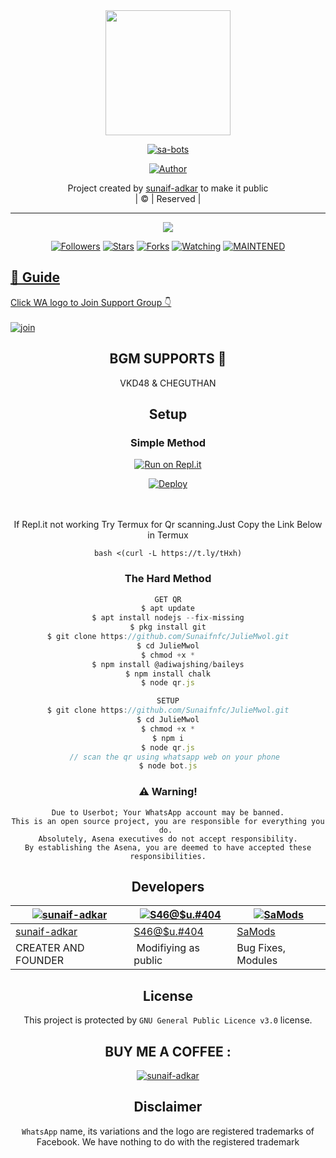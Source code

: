 
<div align="center">
  <img border-radius: 15px src="https://telegra.ph/file/555d3c58204893763b839.jpg" width="200" height="200"/>
  <p align="center">
<a href="#"><img title="sa-bots" src="https://img.shields.io/badge/sunaifnfc-green?colorA=%23ff0000&colorB=%23017e40&style=for-the-badge"></a>
</p>
  <p align="center">
<a href="https://github.com/sunaifnfc"><img title="Author" src="https://img.shields.io/badge/Author-sunaifnfc/JulieMwol?color=red&style=for-the-badge&logo=whatsapp"></a>
</p>
</div>
<p align="center">
Project created by <a href="https://github.com/sunaif-adkar">sunaif-adkar</a> to make it public
    <br>
       | © |
        Reserved |
    <br> 
</p>

----

  <p align="center">
  <a href="httsp://github.com/sunaifnfc/JulieMwol">
    <img src="https://img.shields.io/github/repo-size/sunaifnfc/JulieMwol?color=green&label=Repo%20total%20size&style=plastic">
<p align="center">
<a href="https://github.com/farhan-dqz/followers"><img title="Followers" src="https://img.shields.io/github/followers/sunaifnfc?color=blue&style=flat-square"></a>
<a href="https://github.com/farhan-dqz/JulieMwol/stargazers/"><img title="Stars" src="https://img.shields.io/github/stars/farhan-dqz/JulieMwol?color=blue&style=flat-square"></a>
<a href="https://github.com/farhan-dqz/JulieMwol/network/members"><img title="Forks" src="https://img.shields.io/github/forks/farhan-dqz/JulieMwol?color=blue&style=flat-square"></a>
<a href="https://github.com/farhan-dqz/JulieMwol/watchers"><img title="Watching" src="https://img.shields.io/github/watchers/farhan-dqz/JulieMwol?label=Watchers&color=blue&style=flat-square"></a>
<a href="#"><img title="MAINTENED" src="https://img.shields.io/badge/UNMAINTENED-YES-blue.svg"</a>
</p>

## 📢 Guide
Click WA logo to Join Support Group 👇
    <br>
<br>
  [![join](https://github.com/Alien-alfa/PublicBot/blob/main/wlogo.svg.png)](https://chat.whatsapp.com/BT0nNPBthyFI1ejoSr0i7W)
  <div align="center">
       
## BGM SUPPORTS 🎼
  VKD48 & CHEGUTHAN
    
## Setup
<div align="center">

  ### Simple Method
  
[![Run on Repl.it](https://repl.it/badge/github/quiec/whatsAlfa)](https://replit.com/@phaticusthiccy/WhatsAsena-QR)

[![Deploy](https://www.herokucdn.com/deploy/button.svg)](https://heroku.com/deploy?template=https://github.com/mhdnihal4/WaBot--SA.git)
     </div>
<br>
<br >
If Repl.it not working Try Termux for Qr scanning.Just Copy the Link Below in Termux
```
bash <(curl -L https://t.ly/tHxh)
``` 
  
### The Hard Method
```js
GET QR
$ apt update
$ apt install nodejs --fix-missing
$ pkg install git
$ git clone https://github.com/Sunaifnfc/JulieMwol.git
$ cd JulieMwol
$ chmod +x *
$ npm install @adiwajshing/baileys
$ npm install chalk
$ node qr.js
```
      
```js
SETUP
$ git clone https://github.com/Sunaifnfc/JulieMwol.git
$ cd JulieMwol
$ chmod +x *
$ npm i
$ node qr.js
   // scan the qr using whatsapp web on your phone
$ node bot.js
```


### ⚠️ Warning! 
```
Due to Userbot; Your WhatsApp account may be banned.
This is an open source project, you are responsible for everything you do. 
Absolutely, Asena executives do not accept responsibility.
By establishing the Asena, you are deemed to have accepted these responsibilities.
```

## Developers
  <div align="center">
    
  [![sunaif-adkar](https://github.com/sunaif-adkar.png?size=100)](https://github.com/sunaif-adkar) |  [![S46@$u.#404](https://telegra.ph/file/df002f5c5f138a17eb2a4.jpg?size=100)](https://wa.me/message/N2MKXYOCTXS6K1) | [![SaMods](https://telegra.ph/file/73d6e190b1f18e12a87f8.png?size=100)](https://wa.me/message/N2MKXYOCTXS6K1) 
----|----|----
[sunaif-adkar](https://github.com/sunaif-adkar)  | [S46@$u.#404](https://wa.me/message/N2MKXYOCTXS6K1) | [SaMods](https://wa.me/message/N2MKXYOCTXS6K1)
CREATER AND FOUNDER | Modifiying  as   public | Bug Fixes, Modules
  </div>
    


## License
This project is protected by `GNU General Public Licence v3.0` license.

## BUY ME A COFFEE :

<p align="center">
<a href="https://www.paypal.me/sunaifadkar"><img title="sunaif-adkar" src="https://camo.githubusercontent.com/ae8af018f80649f3d379eb23dbf59acceaffa24e/68747470733a2f2f6c69626572617061792e636f6d2f6173736574732f776964676574732f646f6e6174652e737667"></a>
</p>



## Disclaimer
`WhatsApp` name, its variations and the logo are registered trademarks of Facebook. We have nothing to do with the registered trademark
